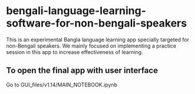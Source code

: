 # bengali-language-learning-software-for-non-bengali-speakers
This is an experimental Bangla language learning app specially targeted for non-Bengali speakers. We mainly focused on implementing a practice session in this app to increase effectiveness of learning.

## To open the final app with user interface
Go to GUI_files/v1.14/MAIN_NOTEBOOK.ipynb

